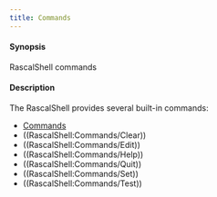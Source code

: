 ```yaml
---
title: Commands
---
```


#### Synopsis

RascalShell commands

#### Description

The RascalShell provides several built-in commands:

* [Commands](../../RascalShell/Commands)
* ((RascalShell:Commands/Clear))
* ((RascalShell:Commands/Edit))
* ((RascalShell:Commands/Help))
* ((RascalShell:Commands/Quit))
* ((RascalShell:Commands/Set))
* ((RascalShell:Commands/Test))

